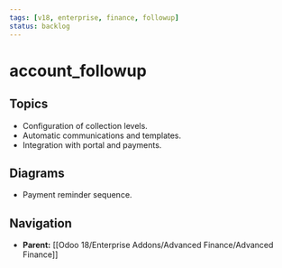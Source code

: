 ```yaml
---
tags: [v18, enterprise, finance, followup]
status: backlog
---
```

# account_followup

## Topics
- Configuration of collection levels.
- Automatic communications and templates.
- Integration with portal and payments.

## Diagrams
- Payment reminder sequence.






## Navigation
- **Parent:** [[Odoo 18/Enterprise Addons/Advanced Finance/Advanced Finance]]
